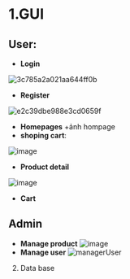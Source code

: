 # **1.GUI**
## User: 
- **Login**

![3c785a2a021aa644ff0b](https://github.com/user-attachments/assets/c412e0e1-4d06-4bda-9fa4-18d7ed17f9ac)

- **Register**

![e2c39dbe988e3cd0659f](https://github.com/user-attachments/assets/d0b11413-5f80-4169-ba11-6c87b101cab4)

- **Homepages**
+ảnh hompage
- **shoping cart**:

![image](https://github.com/user-attachments/assets/648dc3fe-9e22-419e-8123-ffc6889e81a3)

- **Product detail**

![image](https://github.com/user-attachments/assets/b434fb8a-de98-4009-ba68-1ffca7ba241c)


- **Cart**
## Admin 
- **Manage product**
 ![image](https://github.com/user-attachments/assets/dc1c3806-d87f-4432-ab7c-8e931894972e)
- **Manage user** 
![managerUser](https://github.com/user-attachments/assets/d157634b-3d46-4d22-809b-a210e9582d94)

2. Data base
